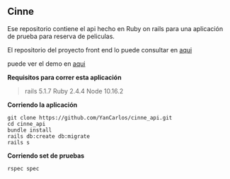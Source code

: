 

## Cinne
Ese repositorio contiene el api hecho en Ruby on rails para una aplicación de prueba para reserva de peliculas.

El repositorio del proyecto front end lo puede consultar en [aqui](https://github.com/YanCarlos/cinne_frontend)

puede ver el demo en [aqui](https://yancarlos.github.io/cinne_frontend)

**Requisitos para correr esta aplicación**
	

> rails 5.1.7
> Ruby 2.4.4
> Node 10.16.2


**Corriendo la aplicación**

    git clone https://github.com/YanCarlos/cinne_api.git
    cd cinne_api
    bundle install
    rails db:create db:migrate
    rails s
	
**Corriendo set de pruebas**

    rspec spec
